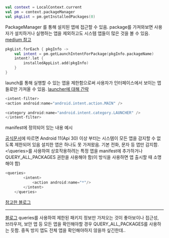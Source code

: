 ```kotlin
val context = LocalContext.current  
val pm = context.packageManager  
val pkgList = pm.getInstalledPackages(0)
```
PackageManager 를 통해 설치된 앱에 접근할 수 있음.
package를 가져와보면 사용자가 설치하거나 실행하는 앱을 제외하고도 시스템 앱들이 많은 것을 볼 수 있음.
[medium 참고](https://tomas-repcik.medium.com/listing-all-installed-apps-in-android-13-via-packagemanager-3b04771dc73)


```kotlin
pkgList.forEach { pkgInfo ->
	val intent = pm.getLaunchIntentForPackage(pkgInfo.packageName)
	intent?.let {
		installedAppList.add(pkgInfo)
	}
}
```
launch를 통해 실행할 수 있는 앱을 제한함으로써 사용자가 인터페이스에서 보이는 앱들로만 가져올 수 있음.
[launcher에 대해 간략](https://meetup.nhncloud.com/posts/304)

```kotlin
<intent-filter>  
<action android:name="android.intent.action.MAIN" />  
  
<category android:name="android.intent.category.LAUNCHER" />  
</intent-filter>
```
manifest에 정의되어 있는 내용 예시


[공식문서](https://developer.android.com/training/package-visibility?hl=ko)에 따르면 Android 11(Api 30) 이상 부터는 시스템이 모든 앱을 감지할 수 없도록 제한되어 있음
설치한 앱은 하나도 못 가져왔음. 기본 전화, 문자 등 앱만 감지함. 
<\queries>를 사용하여 상호작용하려는 특정 앱을 manifest에 추가하거나
QUERY_ALL_PACKAGES 권한을 사용해야 함(이 방식을 사용하면 앱 출시할 때 소명해야 함)

```kotlin
<queries>
        <intent>
            <action android:name="*"/>
        </intent>
    </queries>
```
[참고한 블로그](https://soir1984.tistory.com/68)


- - -
[블로그](https://tech.buzzvil.com/blog/tech-blog-package-visibility-in-android-11/)
queries를 사용하여 제한된 패키지 정보만 가져오는 것이 좋아보이나
접근성, 브라우저, 보안 앱 등 모든 앱을 확인해야할 경우 QUERY_ALL_PACKAGES를 사용하는 듯함.
중독 방지 앱도 전체 앱을 확인해야하지 않을까 싶긴한데..
